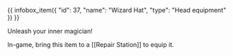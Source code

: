 {{ infobox_item({
	"id": 37,
	"name": "Wizard Hat",
	"type": "Head equipment"
}) }}

Unleash your inner magician!

In-game, bring this item to a [[Repair Station]] to equip it.